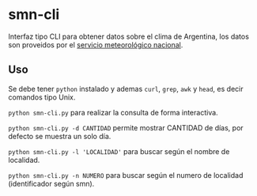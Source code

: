 # smn-cli

Interfaz tipo CLI para obtener datos sobre el clima de Argentina, los datos son proveidos por el [servicio meteorológico nacional](https://www.smn.gob.ar/).

## Uso

Se debe tener `python` instalado y ademas `curl`, `grep`, `awk` y `head`, es decir comandos tipo Unix.

`python smn-cli.py` para realizar la consulta de forma interactiva.

`python smn-cli.py -d CANTIDAD` permite mostrar CANTIDAD de días, por defecto se muestra un solo día.

`python smn-cli.py -l 'LOCALIDAD'` para buscar según el nombre de localidad.

`python smn-cli.py -n NUMERO` para buscar según el numero de localidad (identificador según smn).
